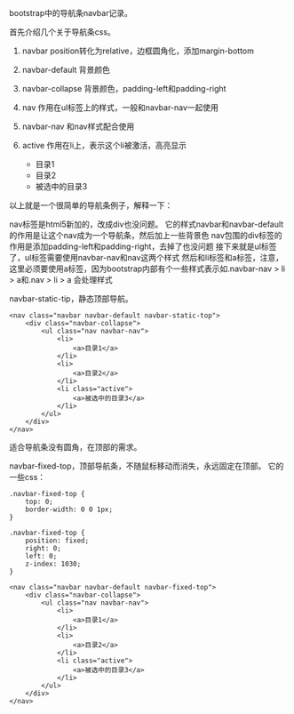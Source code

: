 bootstrap中的导航条navbar记录。

首先介绍几个关于导航条css。

1. navbar
    position转化为relative，边框圆角化，添加margin-bottom
2. navbar-default
    背景颜色
3. navbar-collapse
    背景颜色，padding-left和padding-right
4. nav
    作用在ul标签上的样式，一般和navbar-nav一起使用
5. navbar-nav
    和nav样式配合使用
6. active
    作用在li上，表示这个li被激活，高亮显示
    
    
    <div class="container">
        <nav class="navbar navbar-default">
            <div class="navbar-collapse">
                <ul class="nav navbar-nav">
                    <li>
                        <a>目录1</a>
                    </li>
                    <li>
                        <a>目录2</a>
                    </li>
                    <li class="active">
                        <a>被选中的目录3</a>
                    </li>
                </ul>
            </div>
        </nav>
    </div
    
    
以上就是一个很简单的导航条例子，解释一下：

nav标签是html5新加的，改成div也没问题。 它的样式navbar和navbar-default的作用是让这个nav成为一个导航条，然后加上一些背景色
nav包围的div标签的作用是添加padding-left和padding-right，去掉了也没问题
接下来就是ul标签了，ul标签需要使用navbar-nav和nav这两个样式
然后和li标签和a标签，注意，这里必须要使用a标签，因为bootstrap内部有个一些样式表示如.navbar-nav > li > a和.nav > li > a 会处理样式



navbar-static-tip，静态顶部导航。

    <nav class="navbar navbar-default navbar-static-top">
        <div class="navbar-collapse">
            <ul class="nav navbar-nav">
                <li>
                    <a>目录1</a>
                </li>
                <li>
                    <a>目录2</a>
                </li>
                <li class="active">
                    <a>被选中的目录3</a>
                </li>
            </ul>
        </div>
    </nav>
    
适合导航条没有圆角，在顶部的需求。


navbar-fixed-top，顶部导航条，不随鼠标移动而消失，永远固定在顶部。
它的一些css：

    .navbar-fixed-top {
        top: 0;
        border-width: 0 0 1px;
    }
    
    .navbar-fixed-top {
        position: fixed;
        right: 0;
        left: 0;
        z-index: 1030;
    }

    <nav class="navbar navbar-default navbar-fixed-top">
        <div class="navbar-collapse">
            <ul class="nav navbar-nav">
                <li>
                    <a>目录1</a>
                </li>
                <li>
                    <a>目录2</a>
                </li>
                <li class="active">
                    <a>被选中的目录3</a>
                </li>
            </ul>
        </div>
    </nav>